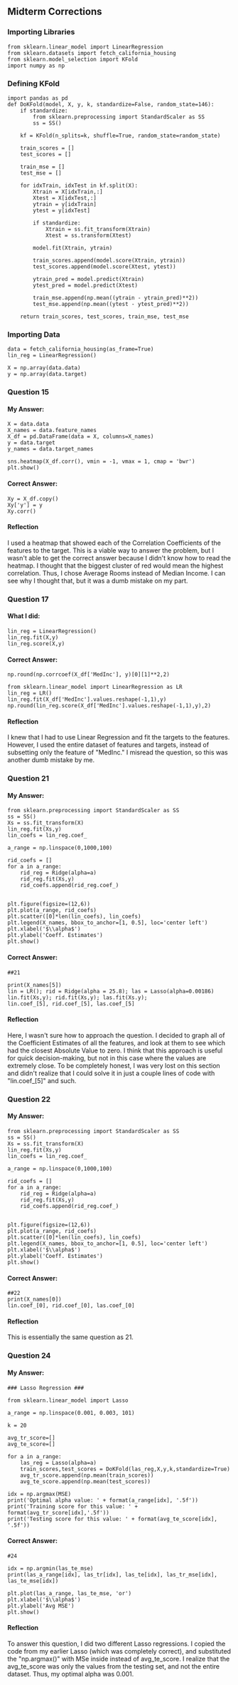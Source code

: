 ## Midterm Corrections

### Importing Libraries
```
from sklearn.linear_model import LinearRegression
from sklearn.datasets import fetch_california_housing
from sklearn.model_selection import KFold
import numpy as np
```
### Defining KFold
```
import pandas as pd
def DoKFold(model, X, y, k, standardize=False, random_state=146):
    if standardize:
        from sklearn.preprocessing import StandardScaler as SS
        ss = SS()

    kf = KFold(n_splits=k, shuffle=True, random_state=random_state)
   
    train_scores = []
    test_scores = []

    train_mse = []
    test_mse = []

    for idxTrain, idxTest in kf.split(X):
        Xtrain = X[idxTrain,:]
        Xtest = X[idxTest,:]
        ytrain = y[idxTrain]
        ytest = y[idxTest]

        if standardize:
            Xtrain = ss.fit_transform(Xtrain)
            Xtest = ss.transform(Xtest)

        model.fit(Xtrain, ytrain)

        train_scores.append(model.score(Xtrain, ytrain))
        test_scores.append(model.score(Xtest, ytest))

        ytrain_pred = model.predict(Xtrain)
        ytest_pred = model.predict(Xtest)

        train_mse.append(np.mean((ytrain - ytrain_pred)**2))
        test_mse.append(np.mean((ytest - ytest_pred)**2))
        
    return train_scores, test_scores, train_mse, test_mse
```
### Importing Data
```
data = fetch_california_housing(as_frame=True)
lin_reg = LinearRegression()

X = np.array(data.data)
y = np.array(data.target)
```

### Question 15
#### My Answer:
```
X = data.data
X_names = data.feature_names
X_df = pd.DataFrame(data = X, columns=X_names)
y = data.target
y_names = data.target_names

sns.heatmap(X_df.corr(), vmin = -1, vmax = 1, cmap = 'bwr')
plt.show()
```
#### Correct Answer:
```
Xy = X_df.copy()
Xy['y'] = y
Xy.corr()
```
#### Reflection
I used a heatmap that showed each of the Correlation Coefficients of the features to the target. This is a viable way to answer the problem, but I wasn't able to get the correct answer because I didn't know how to read the heatmap. I thought that the biggest cluster of red would mean the highest correlation. Thus, I chose Average Rooms instead of Median Income. I can see why I thought that, but it was a dumb mistake on my part.

### Question 17
#### What I did:
```
lin_reg = LinearRegression()
lin_reg.fit(X,y)
lin_reg.score(X,y)
```
#### Correct Answer:
```
np.round(np.corrcoef(X_df['MedInc'], y)[0][1]**2,2)

from sklearn.linear_model import LinearRegression as LR
lin_reg = LR()
lin_reg.fit(X_df['MedInc'].values.reshape(-1,1),y)
np.round(lin_reg.score(X_df['MedInc'].values.reshape(-1,1),y),2)
```
#### Reflection
I knew that I had to use Linear Regression and fit the targets to the features. However, I used the entire dataset of features and targets, instead of subsetting only the feature of "MedInc." I misread the question, so this was another dumb mistake by me. 

### Question 21
#### My Answer:
```
from sklearn.preprocessing import StandardScaler as SS
ss = SS()
Xs = ss.fit_transform(X)
lin_reg.fit(Xs,y)
lin_coefs = lin_reg.coef_

a_range = np.linspace(0,1000,100)

rid_coefs = []
for a in a_range:
    rid_reg = Ridge(alpha=a)
    rid_reg.fit(Xs,y)
    rid_coefs.append(rid_reg.coef_)


plt.figure(figsize=(12,6))
plt.plot(a_range, rid_coefs)
plt.scatter([0]*len(lin_coefs), lin_coefs)
plt.legend(X_names, bbox_to_anchor=[1, 0.5], loc='center left')
plt.xlabel('$\\alpha$')
plt.ylabel('Coeff. Estimates')
plt.show()
```
#### Correct Answer:
```
##21

print(X_names[5])
lin = LR(); rid = Ridge(alpha = 25.8); las = Lasso(alpha=0.00186)
lin.fit(Xs,y); rid.fit(Xs,y); las.fit(Xs.y);
lin.coef_[5], rid.coef_[5], las.coef_[5]
```
#### Reflection
Here, I wasn't sure how to approach the question. I decided to graph all of the Coefficient Estimates of all the features, and look at them to see which had the closest Absolute Value to zero. I think that this approach is useful for quick decision-making, but not in this case where the values are extremely close. To be completely honest, I was very lost on this section and didn't realize that I could solve it in just a couple lines of code with "lin.coef_[5]" and such.
### Question 22
#### My Answer:
```
from sklearn.preprocessing import StandardScaler as SS
ss = SS()
Xs = ss.fit_transform(X)
lin_reg.fit(Xs,y)
lin_coefs = lin_reg.coef_

a_range = np.linspace(0,1000,100)

rid_coefs = []
for a in a_range:
    rid_reg = Ridge(alpha=a)
    rid_reg.fit(Xs,y)
    rid_coefs.append(rid_reg.coef_)


plt.figure(figsize=(12,6))
plt.plot(a_range, rid_coefs)
plt.scatter([0]*len(lin_coefs), lin_coefs)
plt.legend(X_names, bbox_to_anchor=[1, 0.5], loc='center left')
plt.xlabel('$\\alpha$')
plt.ylabel('Coeff. Estimates')
plt.show()
```
#### Correct Answer:
```
##22
print(X_names[0])
lin.coef_[0], rid.coef_[0], las.coef_[0]
```
#### Reflection
This is essentially the same question as 21.

### Question 24
#### My Answer:
```
### Lasso Regression ###

from sklearn.linear_model import Lasso

a_range = np.linspace(0.001, 0.003, 101)

k = 20

avg_tr_score=[]
avg_te_score=[]

for a in a_range:
    las_reg = Lasso(alpha=a)
    train_scores,test_scores = DoKFold(las_reg,X,y,k,standardize=True)
    avg_tr_score.append(np.mean(train_scores))
    avg_te_score.append(np.mean(test_scores))

idx = np.argmax(MSE)
print('Optimal alpha value: ' + format(a_range[idx], '.5f'))
print('Training score for this value: ' + format(avg_tr_score[idx],'.5f'))
print('Testing score for this value: ' + format(avg_te_score[idx], '.5f'))
```
#### Correct Answer:
```
#24

idx = np.argmin(las_te_mse)
print(las_a_range[idx], las_tr[idx], las_te[idx], las_tr_mse[idx], las_te_mse[idx])

plt.plot(las_a_range, las_te_mse, 'or')
plt.xlabel('$\\alpha$')
plt.ylabel('Avg MSE')
plt.show()
```
#### Reflection
To answer this question, I did two different Lasso regressions. I copied the code from my earlier Lasso (which was completely correct), and substituted the "np.argmax()" with MSe inside instead of avg_te_score. I realize that the avg_te_score was only the values from the testing set, and not the entire dataset. Thus, my optimal alpha was 0.001.
